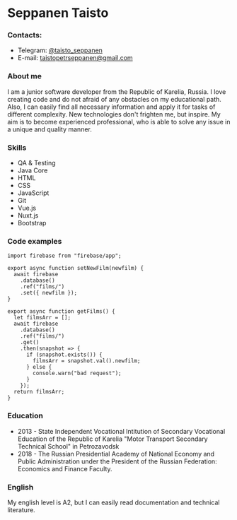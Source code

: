 # Seppanen Taisto

### Contacts:

- Telegram: [@taisto_seppanen](https://t.me/taisto_seppanen "@taisto_seppanen")
- E-mail: taistopetrseppanen@gmail.com

### About me

I am a junior software developer from the Republic of Karelia,
Russia. I love creating code and do not afraid of any obstacles on
my educational path. Also, I can easily find all necessary
information and apply it for tasks of different complexity. New
technologies don't frighten me, but inspire.
My aim is to become experienced professional, who is able to solve
any issue in a unique and quality manner.

### Skills

- QA & Testing
- Java Core
- HTML
- CSS
- JavaScript
- Git
- Vue.js
- Nuxt.js
- Bootstrap

### Code examples

    import firebase from "firebase/app";

    export async function setNewFilm(newfilm) {
      await firebase
        .database()
        .ref("films/")
        .set({ newfilm });
    }

    export async function getFilms() {
      let filmsArr = [];
      await firebase
        .database()
        .ref("films/")
        .get()
        .then(snapshot => {
          if (snapshot.exists()) {
            filmsArr = snapshot.val().newfilm;
          } else {
            console.warn("bad request");
          }
        });
      return filmsArr;
    }

### Education

- 2013 - State Independent Vocational Intitution of Secondary
  Vocational Education of the Republic of Karelia "Motor Transport
  Secondary Technical School" in Petrozavodsk
- 2018 - The Russian Presidential Academy of National Economy and
  Public Administration under the President of the Russian Federation:
  Economics and Finance Faculty.

### English

My english level is A2, but I can easily read documentation and technical literature.
